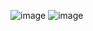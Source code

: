 ![image](https://user-images.githubusercontent.com/89120960/229290837-f86faab5-8070-4f28-b79f-8a8c03c33c80.png)
![image](https://user-images.githubusercontent.com/89120960/229290861-b68d87a5-dccf-47dc-b93f-0aa0a46369e7.png)
